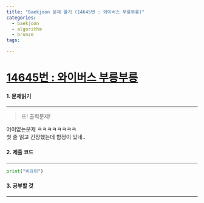 ```yaml
---
title: "Baekjoon 문제 풀기 (14645번 : 와이버스 부릉부릉)"
categories:
  - baekjoon
  - algorithm
  - bronze
tags:

---
```



# [14645번 : 와이버스 부릉부릉](https://www.acmicpc.net/problem/14645)

#### 1. 문제읽기
---

> 또! 출력문제!  

어이없는문제 ㅋㅋㅋㅋㅋㅋㅋㅋ  
첫 줄 읽고 긴장했는데 함정이 있네..  

#### 2. 제출 코드 
---


```python
print("비와이")
```



#### 3. 공부할 것
---

